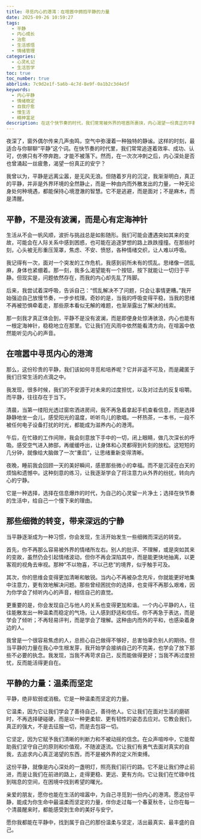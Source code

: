 ```yaml
---
title: 寻觅内心的港湾：在喧嚣中拥抱平静的力量
date: 2025-09-26 10:59:27
tags:
  - 平静
  - 内心成长
  - 治愈
  - 生活感悟
  - 情绪管理
categories:
  - 心灵札记
  - 生活哲学
toc: true
toc_number: true
abbrlink: 7c9d2e1f-5a6b-4c7d-8e9f-0a1b2c3d4e5f
keywords:
  - 内心平静
  - 情绪稳定
  - 自我疗愈
  - 慢生活
  - 精神富足
description: 在这个快节奏的时代，我们常常被外界的喧嚣所裹挟，内心渴望一份真正的平静。本文将带你一同探索平静的真谛，它并非逃避，而是内心深处的力量与智慧。通过细腻的心理描绘和真挚的情感分享，我们将发现，平静是可以在日常点滴中培养的，它能让我们在波澜不惊中，找到属于自己的那份温柔与坚定。
---
```


夜深了，窗外偶尔传来几声虫鸣，空气中弥漫着一种独特的静谧。这样的时刻，最适合与你聊聊“平静”这个词。在快节奏的时代里，我们常常追逐着效率、成功、认可，仿佛只有不停奔跑，才能不被落下。然而，在一次次冲刺之后，内心深处是否也曾涌起一丝疲惫，渴望一份真正的安宁？

我曾以为，平静是远离尘嚣，是无风无浪。但随着岁月的沉淀，我渐渐明白，真正的平静，并非是外界环境的全然静止，而是一种由内而外散发出的力量，一种无论身处何种境遇，都能保持心境澄澈的智慧。它不是逃避，而是面对；不是麻木，而是清醒。

## 平静，不是没有波澜，而是心有定海神针

生活从不会一帆风顺，波折与挑战总是如影随形。我们可能会遭遇突如其来的变故，可能会在人际关系中感到困惑，也可能在追逐梦想的路上跌跌撞撞。在那些时刻，心头被无形重压笼罩，焦虑、不安、愤怒，各种情绪交织，让人难以呼吸。

我记得有一次，面对一个突发的工作危机，我感到前所未有的慌乱。思绪像一团乱麻，身体也紧绷着。那一刻，我多么渴望能有一个按钮，按下就能让一切归于平静。但现实是，问题依然存在，而我的内心却先乱了阵脚。

后来，我尝试着深呼吸，告诉自己：“慌乱解决不了问题，只会让事情更糟。”我开始强迫自己放慢节奏，一步步梳理。奇妙的是，当我的呼吸变得平稳，当我的思绪不再被恐惧牵着走，那些原本看似无解的难题，也渐渐露出了解决的线索。

那一刻我才真正体会到，平静不是没有波澜，而是即便身处惊涛骇浪，内心也能有一根定海神针，稳稳地立在那里。它让我们在风雨中依然能看清方向，在喧嚣中依然能听见内心的声音。

## 在喧嚣中寻觅内心的港湾

那么，这份珍贵的平静，我们该如何寻觅和培养呢？它并非遥不可及，而是藏匿于我们日常生活的点滴之中。

我发现，很多时候，我们的不安源于对未来的过度担忧，以及对过去的反复咀嚼。而平静，往往存在于当下。

清晨，当第一缕阳光透过窗帘洒进房间，我不再急着拿起手机查看信息，而是选择静静地坐一会儿，感受阳光的温度，听听鸟儿的歌唱。一杯热茶，一本书，一段不被任何电子设备打扰的时光，都能成为滋养内心的港湾。

午后，在忙碌的工作间隙，我会刻意放下手中的一切，闭上眼睛，做几次深长的呼吸。感受空气进入肺部，再缓缓呼出，让身体和心灵都得到片刻的放松。这短短的几分钟，就像给大脑做了一次“重启”，让思绪重新变得清晰。

夜晚，睡前我会回顾一天的美好瞬间，感恩那些微小的幸福。而不是沉浸在白天的烦恼和遗憾中。这种刻意的练习，让我逐渐学会了将注意力从外界的纷扰，转向内心的宁静。

它是一种选择，选择在信息爆炸的时代，为自己的心灵留一片净土；选择在快节奏的生活中，给自己一个慢下来的理由。

## 那些细微的转变，带来深远的宁静

当平静逐渐成为一种习惯，你会发现，生活开始发生一些细微而深远的转变。

首先，你不再那么容易被外界的情绪所左右。别人的批评、不理解，或是突如其来的变故，虽然仍会引起情绪波动，但你不再会深陷其中，而是能更快地抽离，以更客观的视角去审视。那种“不以物喜，不以己悲”的境界，似乎触手可及。

其次，你的思维会变得更加清晰和敏锐。当内心不再被杂念充斥，你就能更好地集中注意力，更有效地解决问题。那些曾经困扰你的选择，也变得不再那么艰难，因为你学会了倾听内心的声音，相信自己的直觉。

更重要的是，你会发现自己与他人的关系也变得更加和谐。一个内心平静的人，往往能散发出一种温柔而稳定的气场，让人感到舒适和信任。你不再急于表达，而是学会了倾听；不再轻易评判，而是学会了理解。这种由内而外的平和，也感染着身边的人。

我曾是一个很容易焦虑的人，总担心自己做得不够好，总害怕辜负别人的期待。但当平静的力量在我心中生根发芽，我开始学会接纳自己的不完美，也学会了放下那些不必要的执念。我发现，当我不再苛求自己，反而能做得更好；当我不再过度担忧，反而能活得更自在。

## 平静的力量：温柔而坚定

平静，绝非软弱或消极。它是一种温柔而坚定的力量。

它温柔，因为它让我们学会了善待自己，善待他人。它让我们在面对生活的磨砺时，不再选择硬碰硬，而是以一种更柔软、更有韧性的姿态去应对。它教会我们，真正的强大，不是去征服一切，而是去包容一切。

它坚定，因为它赋予我们清晰的判断力和不被动摇的信念。在众声喧哗中，它能帮助我们坚守自己的原则和价值观，不随波逐流。它让我们有勇气去面对真实的自我，去追求内心真正渴望的东西，而不是被外界的定义所束缚。

这份平静，就像是内心深处的一盏明灯，照亮我们前行的路。它不是让我们停止前进，而是让我们在前进的路上，走得更稳、更远、更有方向。它让我们在忙碌中找到喘息的空间，在困境中找到希望的曙光。

亲爱的朋友，愿你也能在生活的喧嚣中，为自己寻觅到一份内心的港湾。愿这份平静，能成为你生命中最温柔而坚定的力量，伴你走过每一个春夏秋冬，让你在每一个清晨醒来时，都能感受到生命的美好与安宁。

愿你我都能在平静中，找到属于自己的那份温柔与坚定，活出最真实、最丰盛的自己。